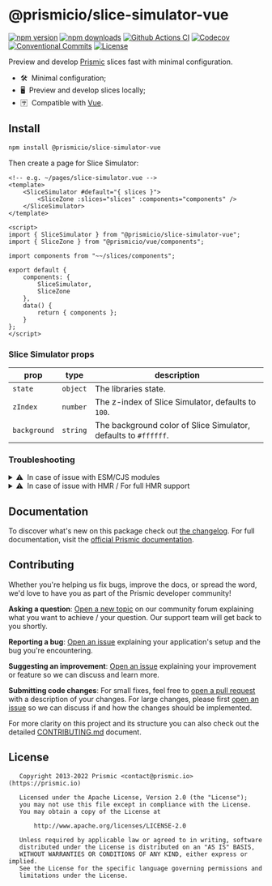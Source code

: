 <!--

Replace all on all files (README.md, CONTRIBUTING.md, bug_report.md, package.json):
- @prismicio/slice-simulator-vue
- Preview and develop Prismic slices fast with minimal configuration
- prismicio/slice-simulator
- slice-simulator

-->

# @prismicio/slice-simulator-vue

[![npm version][npm-version-src]][npm-version-href]
[![npm downloads][npm-downloads-src]][npm-downloads-href]
[![Github Actions CI][github-actions-ci-src]][github-actions-ci-href]
[![Codecov][codecov-src]][codecov-href]
[![Conventional Commits][conventional-commits-src]][conventional-commits-href]
[![License][license-src]][license-href]

Preview and develop [Prismic][prismic] slices fast with minimal configuration.

- 🛠 &nbsp;Minimal configuration;
- 🖥 &nbsp;Preview and develop slices locally;
- 🈂 &nbsp;Compatible with [Vue][vue].

## Install

```bash
npm install @prismicio/slice-simulator-vue
```

Then create a page for Slice Simulator:
```vue
<!-- e.g. ~/pages/slice-simulator.vue -->
<template>
	<SliceSimulator #default="{ slices }">
		<SliceZone :slices="slices" :components="components" />
	</SliceSimulator>
</template>

<script>
import { SliceSimulator } from "@prismicio/slice-simulator-vue";
import { SliceZone } from "@prismicio/vue/components";

import components from "~~/slices/components";

export default {
	components: {
		SliceSimulator,
		SliceZone
	},
	data() {
		return { components };
	}
};
</script>
```

### Slice Simulator props

| prop         | type       | description                                                       |
| ------------ | ---------- | ----------------------------------------------------------------- |
| `state`      | `object`   | The libraries state.                                              |
| `zIndex`     | `number`   | The z-index of Slice Simulator, defaults to `100`.                |
| `background` | `string`   | The background color of Slice Simulator, defaults to `#ffffff`. |

### Troubleshooting

<details>
<summary>⚠ &nbsp;In case of issue with ESM/CJS modules</summary>
<br />

Some versions of Webpack fails to resolve ESM modules correctly, to mitigate that, update the import to use CJS instead:

```diff
- import { SliceSimulator } from "@prismicio/slice-simulator-vue";
+ import { SliceSimulator } from "@prismicio/slice-simulator-vue/dist/index.cjs";
```

</details>

<details>
<summary>⚠ &nbsp;In case of issue with HMR / For full HMR support</summary>
<br />

If you're using Nuxt, to just fix HMR issues, try first updating your config as stated there: https://github.com/nuxt/postcss8/issues/24

If you're still having trouble with HMR, you can try updating your Slice Simulator page as follow:

```vue
<!-- e.g. ~/pages/slice-simulator.vue -->
<template>
	<SliceSimulator :state="state" #default="{ slices }">
		<SliceZone :slices="slices" />
	</SliceSimulator>
</template>

<script>
import { SliceSimulator } from "@prismicio/slice-simulator-vue";
import { SliceZone } from "@prismicio/vue/components";

import state from "~~/.slicemachine/libraries-state.json";
import components from "~~/slices/components";

export default {
	components: {
		SliceSimulator,
		SliceZone
	},
	data() {
		return { state, components };
	},
	// If using Webpack, add the following mounted hook for HMR full support:
	mounted() {
		if (module.hot) {
			// Path should be the same as your libraries state import
			module.hot.accept("~~/.slicemachine/libraries-state.json", () => {
				this.state = state;
			});
		}
	}
};
</script>
```

</details>

## Documentation

To discover what's new on this package check out [the changelog][changelog]. For full documentation, visit the [official Prismic documentation][prismic-docs].

## Contributing

Whether you're helping us fix bugs, improve the docs, or spread the word, we'd love to have you as part of the Prismic developer community!

**Asking a question**: [Open a new topic][forum-question] on our community forum explaining what you want to achieve / your question. Our support team will get back to you shortly.

**Reporting a bug**: [Open an issue][repo-bug-report] explaining your application's setup and the bug you're encountering.

**Suggesting an improvement**: [Open an issue][repo-feature-request] explaining your improvement or feature so we can discuss and learn more.

**Submitting code changes**: For small fixes, feel free to [open a pull request][repo-pull-requests] with a description of your changes. For large changes, please first [open an issue][repo-feature-request] so we can discuss if and how the changes should be implemented.

For more clarity on this project and its structure you can also check out the detailed [CONTRIBUTING.md][contributing] document.

## License

```
   Copyright 2013-2022 Prismic <contact@prismic.io> (https://prismic.io)

   Licensed under the Apache License, Version 2.0 (the "License");
   you may not use this file except in compliance with the License.
   You may obtain a copy of the License at

       http://www.apache.org/licenses/LICENSE-2.0

   Unless required by applicable law or agreed to in writing, software
   distributed under the License is distributed on an "AS IS" BASIS,
   WITHOUT WARRANTIES OR CONDITIONS OF ANY KIND, either express or implied.
   See the License for the specific language governing permissions and
   limitations under the License.
```

<!-- Links -->

[prismic]: https://prismic.io

<!-- TODO: Replace link with a more useful one if available -->

[prismic-docs]: https://prismic.io/docs
[changelog]: ./CHANGELOG.md
[contributing]: ./CONTRIBUTING.md
[vue]: https://vuejs.org

<!-- TODO: Replace link with a more useful one if available -->

[forum-question]: https://community.prismic.io
[repo-bug-report]: https://github.com/prismicio/slice-simulator/issues/new?assignees=&labels=bug&template=bug_report.md&title=
[repo-feature-request]: https://github.com/prismicio/slice-simulator/issues/new?assignees=&labels=enhancement&template=feature_request.md&title=
[repo-pull-requests]: https://github.com/prismicio/slice-simulator/pulls

<!-- Badges -->

[npm-version-src]: https://img.shields.io/npm/v/@prismicio/slice-simulator-vue/latest.svg
[npm-version-href]: https://npmjs.com/package/@prismicio/slice-simulator-vue
[npm-downloads-src]: https://img.shields.io/npm/dm/@prismicio/slice-simulator-vue.svg
[npm-downloads-href]: https://npmjs.com/package/@prismicio/slice-simulator-vue
[github-actions-ci-src]: https://github.com/prismicio/slice-simulator/workflows/ci/badge.svg
[github-actions-ci-href]: https://github.com/prismicio/slice-simulator/actions?query=workflow%3Aci
[codecov-src]: https://img.shields.io/codecov/c/github/prismicio/slice-simulator.svg
[codecov-href]: https://codecov.io/gh/prismicio/slice-simulator
[conventional-commits-src]: https://img.shields.io/badge/Conventional%20Commits-1.0.0-yellow.svg
[conventional-commits-href]: https://conventionalcommits.org
[license-src]: https://img.shields.io/npm/l/@prismicio/slice-simulator-vue.svg
[license-href]: https://npmjs.com/package/@prismicio/slice-simulator-vue
